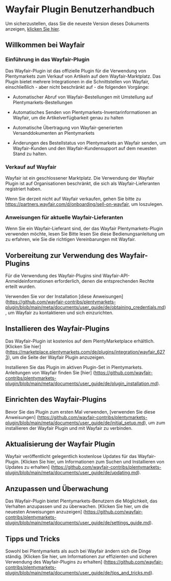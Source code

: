﻿# Wayfair Plugin Benutzerhandbuch
<div class="container-toc"></div>

Um sicherzustellen, dass Sie die neueste Version dieses Dokuments anzeigen, [klicken Sie hier](https://github.com/wayfair-contribs/plentymarkets-plugin/blob/main/meta/documents/user_guide_de.md).

## Willkommen bei Wayfair

### Einführung in das Wayfair-Plugin
Das Wayfair-Plugin ist das offizielle Plugin für die Verwendung von Plentymarkets zum Verkauf von Artikeln auf dem Wayfair-Marktplatz.
Das Plugin bietet mehrere Integrationen in die Schnittstellen von Wayfair, einschließlich - aber nicht beschränkt auf - die folgenden Vorgänge:

* Automatischer Abruf von Wayfair-Bestellungen mit Umstellung auf Plentymarkets-Bestellungen

* Automatisches Senden von Plentymarkets-Inventarinformationen an Wayfair, um die Artikelverfügbarkeit genau zu halten

* Automatische Übertragung von Wayfair-generierten Versanddokumenten an Plentymarkets

* Änderungen des Bestellstatus von Plentymarkets an Wayfair senden, um Wayfair-Kunden und den Wayfair-Kundensupport auf dem neuesten Stand zu halten.

### Verkauf auf Wayfair
Wayfair ist ein geschlossener Marktplatz. Die Verwendung der Wayfair Plugin ist auf Organisationen beschränkt, die sich als Wayfair-Lieferanten registriert haben.

Wenn Sie derzeit nicht auf Wayfair verkaufen, gehen Sie bitte zu https://partners.wayfair.com/d/onboarding/sell-on-wayfair, um loszulegen.

### Anweisungen für aktuelle Wayfair-Lieferanten
Wenn Sie ein Wayfair-Lieferant sind, der das Wayfair Plentymarkets-Plugin verwenden möchte, lesen Sie Bitte lesen Sie diese Bedienungsanleitung um zu erfahren, wie Sie die richtigen Vereinbarungen mit Wayfair.

## Vorbereitung zur Verwendung des Wayfair-Plugins
Für die Verwendung des Wayfair-Plugins sind Wayfair-API-Anmeldeinformationen erforderlich, denen die entsprechenden Rechte erteilt wurden.

Verwenden Sie vor der Installation [diese Anweisungen] (https://github.com/wayfair-contribs/plentymarkets-plugin/blob/main/meta/documents/user_guide/de/obtaining_credentials.md), um Wayfair zu kontaktieren und sich einzurichten.

## Installieren des Wayfair-Plugins
Das Wayfair-Plugin ist kostenlos auf dem PlentyMarketplace erhältlich. [Klicken Sie hier] (https://marketplace.plentymarkets.com/de/plugins/integration/wayfair_6273), um die Seite der Wayfair Plugin anzuzeigen.

Installieren Sie das Plugin im aktiven Plugin-Set in Plentymarkets. Anleitungen von Wayfair finden Sie [hier] (https://github.com/wayfair-contribs/plentymarkets-plugin/blob/main/meta/documents/user_guide/de/plugin_installation.md).


## Einrichten des Wayfair-Plugins
Bevor Sie das Plugin zum ersten Mal verwenden, [verwenden Sie diese Anweisungen] (https://github.com/wayfair-contribs/plentymarkets-plugin/blob/main/meta/documents/user_guide/de/initial_setup.md),  um  zum installieren der Wayfair Plugin und mit Wayfair zu verbinden.

## Aktualisierung der Wayfair Plugin
Wayfair veröffentlicht gelegentlich kostenlose Updates für das Wayfair-Plugin. [Klicken Sie hier, um Informationen zum Suchen und Installieren von Updates zu erhalten] (https://github.com/wayfair-contribs/plentymarkets-plugin/blob/main/meta/documents/user_guide/de/updating.md).

## Anzupassen und Überwachung
Das Wayfair-Plugin bietet Plentymarkets-Benutzern die Möglichkeit, das Verhalten anzupassen und zu überwachen.
[Klicken Sie hier, um die neuesten Anweisungen anzuzeigen] (https://github.com/wayfair-contribs/plentymarkets-plugin/blob/main/meta/documents/user_guide/de/settings_guide.md).

## Tipps und Tricks
Sowohl bei Plentymarkets als auch bei Wayfair ändern sich die Dinge ständig. [Klicken Sie hier, um Informationen zur effizienten und sicheren Verwendung des Wayfair-Plugins zu erhalten] (https://github.com/wayfair-contribs/plentymarkets-plugin/blob/main/meta/documents/user_guide/de/tips_and_tricks.md).
